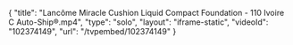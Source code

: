 {
    "title": "Lanc&ocirc;me Miracle Cushion Liquid Compact Foundation - 110 Ivoire C Auto-Ship&reg;.mp4",
    "type": "solo",
    "layout": "iframe-static",
    "videoId": "102374149",
    "url": "\/tvpembed\/102374149"
}